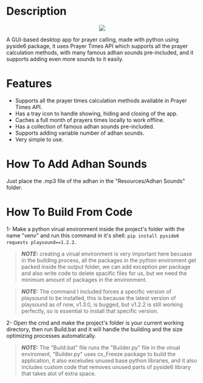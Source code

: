 # Description

<p align="center">
<img src="https://user-images.githubusercontent.com/16827679/219981995-b676bb95-2d4b-4a25-9999-f09f3dc2dbf1.png">
</p>


A GUI-based desktop app for prayer calling, made with python using pyside6 package, it uses Prayer Times API which supports all the prayer calculation methods, with many famous adhan sounds pre-included, and it supports adding even more sounds to it easily.

# Features
- Supports all the prayer times calculation methods available in Prayer Times API.
- Has a tray icon to handle showing, hiding and closing of the app.
- Caches a full month of prayers times locally to work offline.
- Has a collection of famous adhan sounds pre-included.
- Supports adding variable number of adhan sounds.
- Very simple to use.


# How To Add Adhan Sounds
Just place the .mp3 file of the adhan in the "Resources/Adhan Sounds" folder.

# How To Build From Code
1- Make a python virual environment inside the project's folder with the name "venv" and run this command in it's shell: ```pip install pyside6 requests playsound==1.2.2```.

> **_NOTE:_** creating a virual environment is very important here becuase in the building process, all the packages in the python enviroment get packed inside the output folder, we can add exception per package and also write code to delete spacific files for us, but we need the minimum amount of packages in the environment.

> **_NOTE:_** The command I included forces a specific version of playsound to be installed, this is because the latest version of playsound as of now, v1.3.0, is bugged, but v1.2.2 is still working perfectly, so is essential to install that specific version.

2- Open the cmd and make the project's folder is your current working directory, then run Build.bat and it will handle the building and the size optimizing processes automatically.

> **_NOTE:_** The "Build.bat" file runs the "Builder.py" file in the virual enviroment, "Builder.py" uses cx_Freeze package to build the application, it also exceludes unused base python libraries, and it also includes custom code that removes unused parts of pyside6 library that takes alot of extra space.
